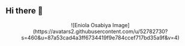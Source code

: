 ## Hi there 👋

<div align="center">
  ![Eniola Osabiya Image](https://avatars2.githubusercontent.com/u/52782730?s=460&u=87a53cad4a3ff6734419f9e784ccef717bd35a9f&v=4)
</div>

<!--
**eni4sure/eni4sure** is a ✨ _special_ ✨ repository because its `README.md` (this file) appears on your GitHub profile.

Here are some ideas to get you started:

- 🔭 I’m currently working on ...
- 🌱 I’m currently learning ...
- 👯 I’m looking to collaborate on ...
- 🤔 I’m looking for help with ...
- 💬 Ask me about ...
- 📫 How to reach me: ...
- 😄 Pronouns: ...
- ⚡ Fun fact: ...
-->
